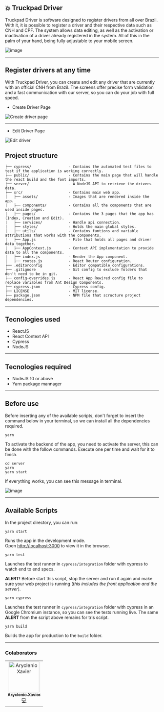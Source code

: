 ## :boom: Truckpad Driver

Truckpad Driver is software designed to register drivers from all over Brazil. With it, it is possible to register a driver and their respective data such as CNH and CPF. The system allows data editing, as well as the activation or inactivation of a driver already registered in the system. All of this in the palm of your hand, being fully adjustable to your mobile screen.

![image](https://user-images.githubusercontent.com/31252524/86535225-2bb71c00-beb5-11ea-84af-e1a83116cda6.png)

---

## Register drivers at any time

With Truckpad Driver, you can create and edit any driver that are currently with an official CNH from Brazil. The screens offer precise form validation and a fast communication with our server, so you can do your job with full speed.

- Create Driver Page

![Create driver page](https://user-images.githubusercontent.com/31252524/86538725-1b5f6b00-bece-11ea-80d2-e0ad10c4c25f.png)

---

- Edit Driver Page

![Edit driver](https://user-images.githubusercontent.com/31252524/86538817-bc4e2600-bece-11ea-9c3b-35f4054a288d.png)

## Project structure

```
├── cypress/                 - Contains the automated test files to test if the application is working correctly.
├── public/                  - Contains the main page that will handle the react build and the font imports.
├── server/                  - A NodeJS API to retrieve the drivers data.
├── src/                     - Contains main web app.
|   ├── assets/              - Images that are rendered inside the app.
|   ├── components/          - Contains all the components that are used inside pages.
|   ├── pages/               - Contains the 3 pages that the app has (Index, Creation and Edit).
|   ├── services/            - Handle api connection.
|   ├── styles/              - Holds the main global styles.
|   ├── utils/               - Contains funtions and variable attributions that works with the components.
|   ├── App.js               - File that holds all pages and driver data together.
|   ├── AppContext.js        - Context API implementation to provide data to all the components.
|   ├── index.js             - Render the App component.
|   ├── routes.js            - React Router configuration.
├── .editorconfig            - Editor compatible configurations.
├── .gitignore               - Git config to exclude folders that don't need to be in git.
├── config-overrides.js      - React App Rewired config file to replace variables from Ant Design Components.
├── cypress.json             - Cypress config.
├── LICENSE                  - MIT license.
├── package.json             - NPM file that scructure project dependencies.
```

---

## Tecnologies used

- ReactJS
- React Context API
- Cypress
- NodeJS

---

## Tecnologies required

- NodeJS 10 or above
- Yarn package mannager

---

## Before use

Before inserting any of the available scripts, don't forget to insert the command below in your terminal, so we can install all the dependencies required.

```console
yarn
```

To activate the backend of the app, you need to activate the server, this can be done with the follow commands. Execute one per time and wait for it to finish.

```console
cd server
yarn
yarn start
```

If everything works, you can see this message in terminal.

![image](https://user-images.githubusercontent.com/31252524/86534971-5b652480-beb3-11ea-98d3-4026a4bd9bfc.png)

---

## Available Scripts

In the project directory, you can run:

```console
yarn start
```

Runs the app in the development mode.<br />
Open [http://localhost:3000](http://localhost:3000) to view it in the browser.

```console
yarn test
```

Launches the test runner in `cypress/integration` folder with cypress to watch end to end specs.

**ALERT!** Before start this script, stop the server and run it again and make sure your web project is running (_this includes the front application and the server_).

```console
yarn cypress
```

Launches the test runner in `cypress/integration` folder with cypress in an Google Chromium instance, so you can see the tests running live. The same **ALERT** from the script above remains for tris script.

```console
yarn build
```

Builds the app for production to the `build` folder.<br />

---

### Colaborators

<table>
  <tr>
    <td align="center">
      <a href="http://github.com/aryclenio">
        <img src="https://avatars.githubusercontent.com/aryclenio" width="100px;" alt="Aryclenio Xavier"/>
        <br />
        <sub><b>Aryclenio Xavier</b></sub>
      </a><br />
      <a href="https://github.com/aryclenio/Sculptor/commits?author=aryclenio" title="Code">💻</a>
    </td>
  </tr>
</table>
